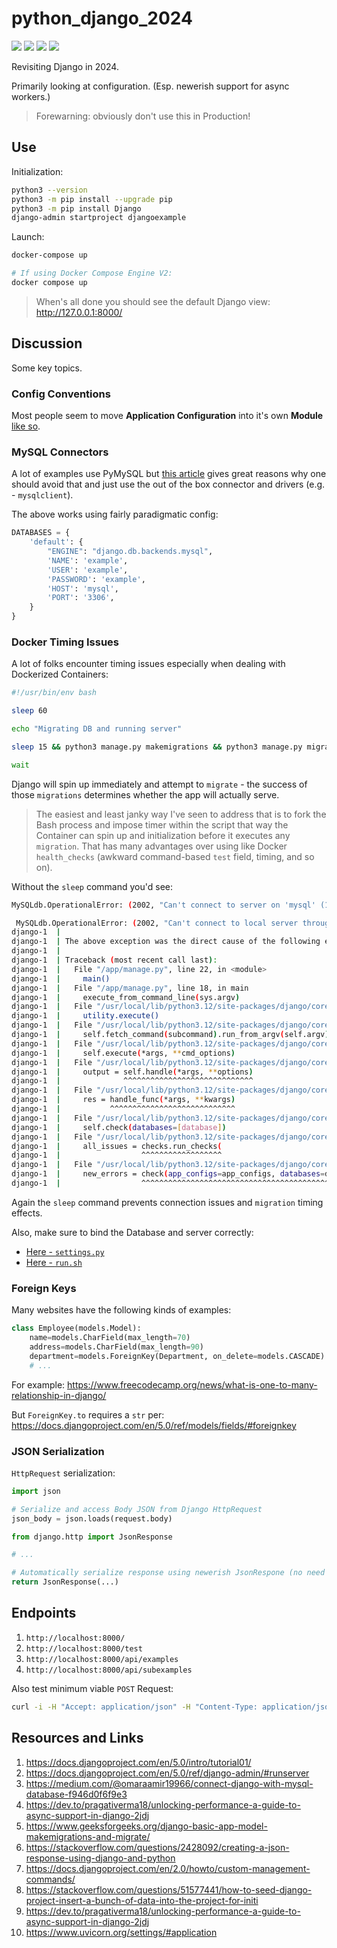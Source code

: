 # python_django_2024

[![](https://img.shields.io/badge/Python-3.12.3-yellow.svg)](https://www.python.org/downloads/) [![](https://img.shields.io/badge/Docker-blue.svg)](https://www.docker.com/) [![](https://img.shields.io/badge/Bitnami-MySQL-red.svg)](https://hub.docker.com/r/bitnami/mysql) [![](https://img.shields.io/badge/Django-5.0.6-green.svg)](https://www.djangoproject.com/) 

Revisiting Django in 2024.

Primarily looking at configuration. (Esp. newerish support for async workers.)

> Forewarning: obviously don't use this in Production!

## Use

Initialization:

```bash
python3 --version
python3 -m pip install --upgrade pip
python3 -m pip install Django
django-admin startproject djangoexample
```

Launch:

```bash
docker-compose up

# If using Docker Compose Engine V2:
docker compose up
```

> When's all done you should see the default Django view: http://127.0.0.1:8000/

## Discussion

Some key topics.

### Config Conventions

Most people seem to move **Application Configuration** into it's own **Module** [like so](./django/djangoexample/config/).

### MySQL Connectors

A lot of examples use PyMySQL but [this article](https://adamj.eu/tech/2020/02/04/how-to-use-pymysql-with-django/) gives great reasons why one should avoid that and just use the out of the box connector and drivers (e.g. - `mysqlclient`).

The above works using fairly paradigmatic config:

```python
DATABASES = {
    'default': {
        "ENGINE": "django.db.backends.mysql",
        'NAME': 'example',
        'USER': 'example',
        'PASSWORD': 'example',
        'HOST': 'mysql',
        'PORT': '3306',
    }
}
```

### Docker Timing Issues

A lot of folks encounter timing issues especially when dealing with Dockerized Containers:

```bash
#!/usr/bin/env bash

sleep 60

echo "Migrating DB and running server"

sleep 15 && python3 manage.py makemigrations && python3 manage.py migrate && python3 manage.py runserver 0.0.0.0:8000 &

wait
```

Django will spin up immediately and attempt to `migrate` - the success of those `migrations` determines whether the app will actually serve. 

> The easiest and least janky way I've seen to address that is to fork the Bash process and impose timer within the script that way the Container can spin up and initialization before it executes any `migration`. That has many advantages over using like Docker `health_checks` (awkward command-based `test` field, timing, and so on).

Without the `sleep` command you'd see:

```bash
MySQLdb.OperationalError: (2002, "Can't connect to server on 'mysql' (115)")
```
```bash
 MySQLdb.OperationalError: (2002, "Can't connect to local server through socket '/run/mysqld/mysqld.sock' (2)")
django-1  |
django-1  | The above exception was the direct cause of the following exception:
django-1  |
django-1  | Traceback (most recent call last):
django-1  |   File "/app/manage.py", line 22, in <module>
django-1  |     main()
django-1  |   File "/app/manage.py", line 18, in main
django-1  |     execute_from_command_line(sys.argv)
django-1  |   File "/usr/local/lib/python3.12/site-packages/django/core/management/__init__.py", line 442, in execute_from_command_line
django-1  |     utility.execute()
django-1  |   File "/usr/local/lib/python3.12/site-packages/django/core/management/__init__.py", line 436, in execute
django-1  |     self.fetch_command(subcommand).run_from_argv(self.argv)
django-1  |   File "/usr/local/lib/python3.12/site-packages/django/core/management/base.py", line 413, in run_from_argv
django-1  |     self.execute(*args, **cmd_options)
django-1  |   File "/usr/local/lib/python3.12/site-packages/django/core/management/base.py", line 459, in execute
django-1  |     output = self.handle(*args, **options)
django-1  |              ^^^^^^^^^^^^^^^^^^^^^^^^^^^^^
django-1  |   File "/usr/local/lib/python3.12/site-packages/django/core/management/base.py", line 107, in wrapper
django-1  |     res = handle_func(*args, **kwargs)
django-1  |           ^^^^^^^^^^^^^^^^^^^^^^^^^^^^
django-1  |   File "/usr/local/lib/python3.12/site-packages/django/core/management/commands/migrate.py", line 100, in handle
django-1  |     self.check(databases=[database])
django-1  |   File "/usr/local/lib/python3.12/site-packages/django/core/management/base.py", line 486, in check
django-1  |     all_issues = checks.run_checks(
django-1  |                  ^^^^^^^^^^^^^^^^^^
django-1  |   File "/usr/local/lib/python3.12/site-packages/django/core/checks/registry.py", line 88, in run_checks
django-1  |     new_errors = check(app_configs=app_configs, databases=databases)
django-1  |                  ^^^^^^^^^^^^^^^^^^^^^^^^^^^^^^^^^^^^^^^^^^^^^^^^^^^
```
Again the `sleep` command prevents connection issues and `migration` timing effects.

Also, make sure to bind the Database and server correctly:

* [Here - `settings.py`](django/djangoexample/config/settings.py)
* [Here - `run.sh`](django/run.sh)

### Foreign Keys

Many websites have the following kinds of examples:

```python
class Employee(models.Model):
    name=models.CharField(max_length=70)
    address=models.CharField(max_length=90)
    department=models.ForeignKey(Department, on_delete=models.CASCADE)
    # ...
```

For example: https://www.freecodecamp.org/news/what-is-one-to-many-relationship-in-django/

But `ForeignKey.to` requires a `str` per: https://docs.djangoproject.com/en/5.0/ref/models/fields/#foreignkey

### JSON Serialization

`HttpRequest` serialization:

```python
import json

# Serialize and access Body JSON from Django HttpRequest
json_body = json.loads(request.body)
```

```python
from django.http import JsonResponse

# ...

# Automatically serialize response using newerish JsonRespone (no need for json dumps)
return JsonResponse(...)
```

## Endpoints

1. `http://localhost:8000/`
1. `http://localhost:8000/test`
1. `http://localhost:8000/api/examples`
1. `http://localhost:8000/api/subexamples`

Also test minimum viable `POST` Request:

```bash
curl -i -H "Accept: application/json" -H "Content-Type: application/json" -X POST "http://localhost:8000/api/examples/create" -d '{"name": "example"}' --insecure
```

## Resources and Links

1. https://docs.djangoproject.com/en/5.0/intro/tutorial01/
2. https://docs.djangoproject.com/en/5.0/ref/django-admin/#runserver
3. https://medium.com/@omaraamir19966/connect-django-with-mysql-database-f946d0f6f9e3
4. https://dev.to/pragativerma18/unlocking-performance-a-guide-to-async-support-in-django-2jdj
5. https://www.geeksforgeeks.org/django-basic-app-model-makemigrations-and-migrate/
6. https://stackoverflow.com/questions/2428092/creating-a-json-response-using-django-and-python
7. https://docs.djangoproject.com/en/2.0/howto/custom-management-commands/
8. https://stackoverflow.com/questions/51577441/how-to-seed-django-project-insert-a-bunch-of-data-into-the-project-for-initi
9. https://dev.to/pragativerma18/unlocking-performance-a-guide-to-async-support-in-django-2jdj
10. https://www.uvicorn.org/settings/#application
